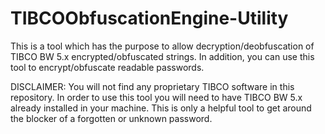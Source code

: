 # TIBCOObfuscationEngine-Utility
This is a tool which has the purpose to allow decryption/deobfuscation of TIBCO BW 5.x encrypted/obfuscated strings. In addition, you can use this tool to encrypt/obfuscate readable passwords.

DISCLAIMER: You will not find any proprietary TIBCO software in this repository. In order to use this tool you will need to have TIBCO BW 5.x already installed in your machine. This is only a helpful tool to get around the blocker of a forgotten or unknown password.
